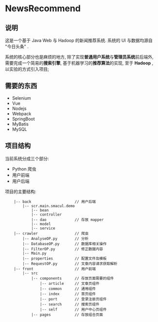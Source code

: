 # NewsRecommend

##  说明
这是一个基于 Java Web 与 Hadoop 的新闻推荐系统. 系统的 UI 与数据均源自 "今日头条" . 

系统的核心部分也是麻烦的地方, 除了实现**普通用户系统**与**管理员系统**前后端外, 需要完成一个简易的**搜索引擎**, 基于机器学习的**推荐算法**的实现, 至于 **Hadoop** , 以实验的方式引入项目; 

## 需要的东西

- Selenium
- Vue
- Nodejs
- Webpack
- SpringBoot
- MyBatis
- MySQL

## 项目结构

当前系统分成三个部分:
- Python 爬虫
- 用户前端 
- 用户后端

项目的主要结构: 
```
    |-- back                    // 用户后端
        |-- scr.main.smacul.demo
            |-- bean
            |-- controller
            |-- dao             // 存放 mapper
            |-- model
            |-- service
    |-- crawler                 // 爬虫
        |-- AnalyseOP.py        // 分析
        |-- DatabaseOP.py       // 数据库相关操作
        |-- FilterOP.py         // 修正数据内容
        |-- Main.py         
        |-- properties          // 配置文件及模板
        |-- RequestOP.py        // 文章内容请求获取解析
    |-- front                   // 用户前端
        |-- src
            |-- components      // 存放页面需要的组件
                |-- article     // 文章页组件
                |-- common      // 通用组件
                |-- index       // 首页组件
                |-- port        // 登录注册页组件
                |-- search      // 搜索页组件
                |-- self        // 用户中心页组件
            |-- pages           // 存放组合页面
```
